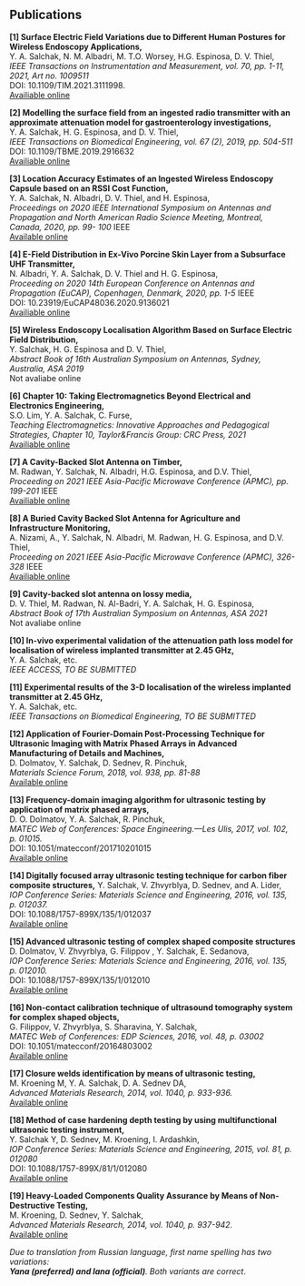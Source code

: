 
<!--   CONFERENCES ARE INCLUDED AS VOLOUNTEERING SECTION SO I DON~T HAVE TO CHANGE THE NAME OF THE SECTION

**Brisbane, Queensland Australia (vitually due to COVID-19), APMC 2021**
Preparation of the abstracts for presentations at the Asian Pacific Microwave Conference

**Montreal, Canada (virtually due to COVID19), IEEE APS/URSI 2020**
Oral presentation “Location Accuracy Estimates of an Ingested Wireless Endoscopy Capsule based on an RSSI Cost Function’’ at the 2020 IEEE International Symposium on Antennas and Propagation and North American Radio Science Meeting.

**Copenhagen, Denmark (virtually due to COVID19), EuCAP 2020**
Poster “E-Field Distribution in Ex-Vivo Porcine Skin Layer from a Subsurface UHF Transmitter’’ at the 14th European Conference on Antennas and Propagation.

**Sydney, Australia, ASA 2019**
Oral presentation “Wireless endoscopy localization algorithm based on surface electric field distribution’’ at the 16th Australian Symposium on Antennas.

**Ronneby, Sweden, August 2017**
RACIRI Summer School “Grand Challenges and Opportunities with the Best X-ray and Neutron Sources”.

**San Francisco, USA, ICAPP 2016**
Oral presentation at the “International Congress on Advances in Nuclear Power Plants”.

**Metz, France, ICU 2015**
Oral presentation at the conference “International congress on ultrasonics”.

**Tomsk, Russia 2014**
Oral presentation at the “The IV Conference of Young nuclear scientists of Siberia"

*Griffith University 3-day course “Introduction to Python, Bash and Git for Data Science’’ (July, 2019)*

*“Author Academy” 2-day intensive training in academic writing and publishing by Nature Research Academies (November, 2017)*

*National research Tomsk Polytechnic University “Elite Engineering Education Programme” aiming at acquiring competencies in Engineering leadership and innovation (3133 hours, 2009-2014)*


  - time: #
    role: APMC 2021
    company: Brisbane, Queensland Australia (vitually due to COVID-19)
    details: |
      Preparation of the abstracts for presentations at the Asian Pacific Microwave Conference.
      
  - time: #
    role: IEEE APS/URSI 2020
    company: Montreal, Canada (virtually due to COVID19)
    details: |
      Oral presentation “Location Accuracy Estimates of an Ingested Wireless Endoscopy Capsule based on an RSSI Cost Function’’ at the 2020 IEEE International Symposium on Antennas and Propagation and North American Radio Science Meeting. 
 
 - time: #
    role: EuCAP 2020
    company: Copenhagen, Denmark (virtually due to COVID19)
    details: |
      Poster “E-Field Distribution in Ex-Vivo Porcine Skin Layer from a Subsurface UHF Transmitter’’ at the 14th European Conference on Antennas and Propagation.
  
 - time: #
    role: ASA 2019
    company: Sydney, Australia
    details: |
      Oral presentation “Wireless endoscopy localization algorithm based on surface electric field distribution’’ at the 16th Australian Symposium on Antennas.
 
 - time: Summer 2017
    role: RACIRI Summer School “Grand Challenges and Opportunities with the Best X-ray and Neutron Sources”
    company: Ronneby, Sweden, August 
    details: |
      Summer School.
 
 - time: #
    role:  ICAPP 2016
    company: San Francisco, USA
    details: |
      Oral presentation at the “International Congress on Advances in Nuclear Power Plants”.
 
 - time: #
    role:  ICU 2015
    company: Metz, France
    details: |
      Oral presentation at the conference “International congress on ultrasonics”.
 
 - time: #
    role:  The IV Conference of Young nuclear scientists of Siberia 2014
    company: Tomsk, Russia 
    details: |
      Oral presentation at the “The IV Conference of Young nuclear scientists of Siberia"
 
 - time: July, 2019
    role:  3-day course “Introduction to Python, Bash and Git for Data Science"
    company: Griffith University, Brisbane, Australia
 
 - time: November, 2017
    role:  “Author Academy” 2-day intensive training in academic writing and publishing by Nature Research Academies
    company: National research Tomsk Polytechnic University, Tomsk, Russia
 
 - time: 3133 hours, 2009-2014
    role:  “Elite Engineering Education Programme” aiming at acquiring competencies in Engineering leadership and innovation
    company: National research Tomsk Polytechnic University, Tomsk, Russia.
    -->


<!-- ## Grants and Awards
- Personal education grant, 2020 IEEE Antennas and Propagation Society C. J. Reddy Grant for Graduate Students
- GU International Postgraduate Research Scholarship, 2018-2022
- GU Postgraduate Research Scholarship,2018-2022
- Personal grant for research project under the scope of the “Program supporting young scientists and their projects, UMNIK-2014”  -->

## Publications

**[1] Surface Electric Field Variations due to Different Human Postures for Wireless Endoscopy Applications,**\
Y. A. Salchak, N. M. Albadri, M. T.O. Worsey, H.G. Espinosa, D. V. Thiel,\
*IEEE Transactions on Instrumentation and Measurement, vol. 70, pp. 1-11, 2021, Art no. 1009511*\
DOI: 10.1109/TIM.2021.3111998.\
[Availiable online](http://dx.doi.org/10.1109/TIM.2021.3111998)


**[2] Modelling the surface field from an ingested radio transmitter with an approximate attenuation model for gastroenterology investigations,**\
Y. A. Salchak, H. G. Espinosa, and D. V. Thiel,\
*IEEE Transactions on Biomedical Engineering, vol. 67 (2), 2019, pp. 504-511*\
DOI: 10.1109/TBME.2019.2916632\
[Availiable online](http://dx.doi.org/10.1109/TBME.2019.2916632)

**[3] Location Accuracy Estimates of an Ingested Wireless Endoscopy Capsule based on an RSSI Cost Function,**\
Y. A. Salchak, N. Albadri, D. V. Thiel, and H. Espinosa,\
*Proceedings on 2020 IEEE International Symposium on Antennas and Propagation and North American Radio Science Meeting, Montreal, Canada, 2020, pp. 99- 100* IEEE\
[Available online](https://www.usnc-ursi-archive.org/aps-ursi/2020/pdfs/0000099.pdf)

**[4] E-Field Distribution in Ex-Vivo Porcine Skin Layer from a Subsurface UHF Transmitter,**\
N. Albadri, Y. A. Salchak, D. V. Thiel and H. G. Espinosa,\
*Proceeding on 2020 14th European Conference on Antennas and Propagation (EuCAP), Copenhagen, Denmark, 2020, pp. 1-5* IEEE\
DOI: 10.23919/EuCAP48036.2020.9136021\
[Availiable online](http://dx.doi.org/10.23919/EuCAP48036.2020.9136021)

**[5] Wireless Endoscopy Localisation Algorithm Based on Surface Electric Field Distribution,**\
Y. Salchak, H. G. Espinosa and D. V. Thiel,\
*Abstract Book of 16th Australian Symposium on Antennas, Sydney, Australia, ASA 2019*\
Not avaliabe online 

**[6] Chapter 10: Taking Electromagnetics Beyond Electrical and Electronics Engineering,**\
S.O. Lim, Y. A. Salchak, C. Furse,\
*Teaching Electromagnetics: Innovative Approaches and Pedagogical Strategies, Chapter 10, Taylor&Francis Group: CRC Press, 2021*\
[Availiable online](https://doi.org/10.1201/9781003149231)

**[7]	A Cavity-Backed Slot Antenna on Timber,**\
M. Radwan, Y. Salchak, N. Albadri, H.G. Espinosa, and D.V. Thiel,\
*Proceeding on 2021 IEEE Asia-Pacific Microwave Conference (APMC), pp. 199-201* IEEE\
[Availiable online](https://ieeexplore.ieee.org/document/9661772)

**[8] A Buried Cavity Backed Slot Antenna for Agriculture and Infrastructure Monitoring,**\
A. Nizami, A., Y. Salchak, N. Albadri, M. Radwan, H. G. Espinosa, and D.V. Thiel,\
*Proceeding on 2021 IEEE Asia-Pacific Microwave Conference (APMC), 326-328* IEEE\
[Availiable online](https://ieeexplore.ieee.org/abstract/document/9661593)

**[9]	Cavity-backed slot antenna on lossy media,**\
D. V. Thiel, M. Radwan, N. Al-Badri, Y. A. Salchak, H. G. Espinosa,\
*Abstract Book of 17th Australian Symposium on Antennas, ASA 2021*\
Not avaliabe online

**[10] In-vivo experimental validation of the attenuation path loss model for localisation of wireless implanted transmitter at 2.45 GHz,**\
Y. A. Salchak, etc.\
*IEEE ACCESS, TO BE SUBMITTED*

**[11] Experimental results of the 3-D localisation of the wireless implanted transmitter at 2.45 GHz,**\
Y. A. Salchak, etc.\
*IEEE Transactions on Biomedical Engineering, TO BE SUBMITTED*

**[12] Application of Fourier-Domain Post-Processing Technique for Ultrasonic Imaging with Matrix Phased Arrays in Advanced Manufacturing of Details and Machines,**\
D. Dolmatov, Y. Salchak, D. Sednev, R. Pinchuk,\
*Materials Science Forum, 2018, vol. 938, pp. 81-88*\
[Available online](http://dx.doi.org/10.4028/www.scientific.net/MSF.938.81)

**[13] Frequency-domain imaging algorithm for ultrasonic testing by application of matrix phased arrays,**\
D. O. Dolmatov, Y. A. Salchak, R. Pinchuk,\
*MATEC Web of Conferences: Space Engineering.—Les Ulis, 2017, vol. 102, p. 01015.*\
DOI: 10.1051/matecconf/201710201015\
[Available online](http://dx.doi.org/10.1051/matecconf/201710201015)

**[14] Digitally focused array ultrasonic testing technique for carbon fiber composite structures,**
Y. Salchak, V. Zhvyrblya, D. Sednev, and A. Lider,\
*IOP Conference Series: Materials Science and Engineering, 2016, vol. 135, p. 012037.*\
DOI: 10.1088/1757-899X/135/1/012037\
[Available online](http://iopscience.iop.org/article/10.1088/1757-899X/135/1/012037/meta)

**[15] Advanced ultrasonic testing of complex shaped composite structures**\
D. Dolmatov, V. Zhvyrblya, G. Filippov , Y. Salchak, E. Sedanova,\
*IOP Conference Series: Materials Science and Engineering, 2016, vol. 135, p. 012010.*\
DOI: 10.1088/1757-899X/135/1/012010\
[Available online](https://iopscience.iop.org/article/10.1088/1757-899X/135/1/012010)

**[16] Non-contact calibration technique of ultrasound tomography system for complex shaped objects,**\
G. Filippov, V. Zhvyrblya, S. Sharavina, Y. Salchak,\
*MATEC Web of Conferences: EDP Sciences, 2016, vol. 48, p. 03002*\
DOI: 10.1051/matecconf/20164803002\
[Available online](http://dx.doi.org/10.1051/matecconf/20164803002)

**[17] Closure welds identification by means of ultrasonic testing,**\
M. Kroening M, Y. A. Salchak, D. A. Sednev DA,\
*Advanced Materials Research, 2014, vol. 1040, p. 933-936.*\
[Available online](http://www.scientific.net/AMR.1040.933)


**[18] Method of case hardening depth testing by using multifunctional ultrasonic testing instrument,**\
Y. Salchak Y, D. Sednev, M. Kroening, I. Ardashkin,\
*IOP Conference Series: Materials Science and Engineering, 2015, vol. 81, p. 012080*\
DOI: 10.1088/1757-899X/81/1/012080\
[Available online](http://dx.doi.org/10.1088/1757-899X/81/1/012080)


**[19] Heavy-Loaded Components Quality Assurance by Means of Non-Destructive Testing,**\
M. Kroening, D. Sednev, Y. Salchak,\
*Advanced Materials Research, 2014, vol. 1040, p. 937-942.*\
[Available online](http://www.scientific.net/AMR.1040.937)



*Due to translation from Russian language, first name spelling has two variations:\
**Yana (preferred) and Iana (official)**. Both variants are correct*.

<!-- ## Projects

#### Case-hardening testing 


**Role:** Organizing committee 2016 - 2021 **Role:** Key Organizer 2018 #### Hacky Hour Handbook - Author 2017
Wrote a handbook on how to start and run hacky hour groups at an institute with lessons learnt, helpful resources and groups to target. Released as Creative Commons [Link here](https://github.com/amandamiotto/HackyHourHandbook) -->




